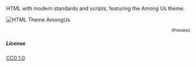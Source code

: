 HTML with modern standards and scripts, featuring the Among Us theme.

![HTML Theme AmongUs](https://raw.githubusercontent.com/ArmynC/html-theme-amongus/master/preview.png)
<p align="right">
<sub>(Preview)</sub>
</p>

##### License
[CC0 1.0](https://tldrlegal.com/license/creative-commons-cc0-1.0-universal)